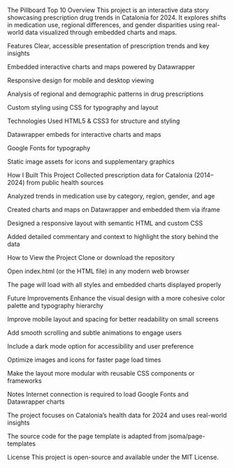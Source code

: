 The Pillboard Top 10
Overview
This project is an interactive data story showcasing prescription drug trends in Catalonia for 2024. It explores shifts in medication use, regional differences, and gender disparities using real-world data visualized through embedded charts and maps.

Features
Clear, accessible presentation of prescription trends and key insights

Embedded interactive charts and maps powered by Datawrapper

Responsive design for mobile and desktop viewing

Analysis of regional and demographic patterns in drug prescriptions

Custom styling using CSS for typography and layout

Technologies Used
HTML5 & CSS3 for structure and styling

Datawrapper embeds for interactive charts and maps

Google Fonts for typography

Static image assets for icons and supplementary graphics

How I Built This Project
Collected prescription data for Catalonia (2014–2024) from public health sources

Analyzed trends in medication use by category, region, gender, and age

Created charts and maps on Datawrapper and embedded them via iframe

Designed a responsive layout with semantic HTML and custom CSS

Added detailed commentary and context to highlight the story behind the data

How to View the Project
Clone or download the repository

Open index.html (or the HTML file) in any modern web browser

The page will load with all styles and embedded charts displayed properly

Future Improvements
Enhance the visual design with a more cohesive color palette and typography hierarchy

Improve mobile layout and spacing for better readability on small screens

Add smooth scrolling and subtle animations to engage users

Include a dark mode option for accessibility and user preference

Optimize images and icons for faster page load times

Make the layout more modular with reusable CSS components or frameworks

Notes
Internet connection is required to load Google Fonts and Datawrapper charts

The project focuses on Catalonia’s health data for 2024 and uses real-world insights

The source code for the page template is adapted from jsoma/page-templates

License
This project is open-source and available under the MIT License.